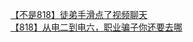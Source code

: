 [【不是818】徒弟手滑点了视频聊天](http://tieba.baidu.com/p/3266245821?see_lz=1&pn=)   
[【818】从电二到电六，职业骗子你还要去哪](http://tieba.baidu.com/p/3265984255?see_lz=1&pn=)   
